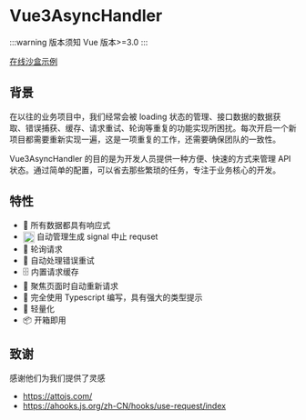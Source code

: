 # Vue3AsyncHandler

:::warning 版本须知
Vue 版本>=3.0
:::

[在线沙盒示例](https://codesandbox.io/p/sandbox/admiring-ride-4sz9l7)

## 背景

在以往的业务项目中，我们经常会被 loading 状态的管理、接口数据的数据获取、错误捕获、缓存、请求重试、轮询等重复的功能实现所困扰。每次开启一个新项目都需要重新实现一遍，这是一项重复的工作，还需要确保团队的一致性。

Vue3AsyncHandler 的目的是为开发人员提供一种方便、快速的方式来管理 API 状态。通过简单的配置，可以省去那些繁琐的任务，专注于业务核心的开发。

## 特性

- 🚀 所有数据都具有响应式
- <img src="/cancel.svg" alt="取消请求" width="20" height="20" style="display: inline; vertical-align: middle;" /> 自动管理生成 signal 中止 requset
- 🔄 轮询请求
- 🤖 自动处理错误重试
- 🗄 内置请求缓存
- 🎯 聚焦页面时自动重新请求
- 📠 完全使用 Typescript 编写，具有强大的类型提示
- 🍃 轻量化
- 📦 开箱即用

## 致谢

感谢他们为我们提供了灵感

- https://attojs.com/
- https://ahooks.js.org/zh-CN/hooks/use-request/index
